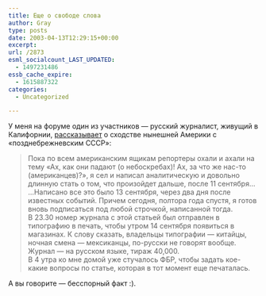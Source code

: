```yaml
---
title: Еще о свободе слова
author: Gray
type: posts
date: 2003-04-13T12:29:15+00:00
excerpt:
url: /2873
esml_socialcount_LAST_UPDATED:
  - 1497231486
essb_cache_expire:
  - 1615887322
categories:
  - Uncategorized

---
```








У меня на форуме один из участников &#8212; русский журналист, живущий в Калифорнии, <a href="http://www.searchengines.ru/forum/showthread.php?s=&#038;threadid=3625&#038;perpage=15&#038;pagenumber=14#post33980" target="_blank">рассказывает</a> о сходстве нынешней Америки с &#171;позднебрежневским СССР&#187;:

> Пока по всем американским ящикам репортеры охали и ахали на тему &#171;Ах, как они падают (о небоскребах)! Ах, за что же нас-то (американцев)?&#187;, я сел и написал аналитическую и довольно длинную стать о том, что произойдет дальше, после 11 сентября&#8230;  
> &#8230;Написано все это было 13 сентября, через два дня после известных событий. Причем сегодня, полтора года спустя, я готов вновь подписаться под любой строчкой, написанной тогда.  
> В 23.30 номер журнала с этой статьей был отправлен в типографию в печать, чтобы утром 14 сентября появиться в магазинах. К слову сказать, владельцы типографии &#8212; китайцы, ночная смена &#8212; мексиканцы, по-русски не говорят вообще. Журнал &#8212; на русском языке, тираж 40,000.  
> В 4 утра ко мне домой уже стучалось ФБР, чтобы задать кое-какие вопросы по статье, которая в тот момент еще печаталась.

А вы говорите &#8212; бесспорный факт :).